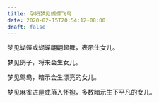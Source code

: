 ```yaml
---
title: 孕妇梦见蝴蝶飞鸟
date: 2020-02-15T20:54:12+08:00
draft: false
---
```


梦见蝴蝶或蝴蝶翩翩起舞，表示生女儿。


梦见鸽子，将来会生女儿。


梦见鸳鸯，暗示会生漂亮的女儿。


梦见麻雀进屋或落入怀抱，多数暗示生下平凡的女儿。

